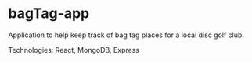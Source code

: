 # bagTag-app

Application to help keep track of bag tag places for a local disc golf club. 

Technologies: React, MongoDB, Express

